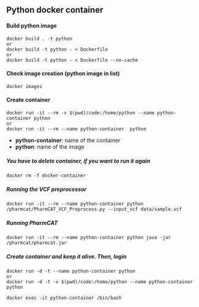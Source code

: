 ## Python docker container

#### Build python image

```
docker build . -t python 
or
docker build -t python - < Dockerfile
or
docker build -t python - < Dockerfile --no-cache
```

#### Check image creation (python image in list)

```
docker images
```

#### Create container

```
docker run -it --rm -v $(pwd)/code:/home/python --name python-container python
or
docker run -it --rm --name python-container  python
```

- **python-container**: name of the container
- **python**: name of the image

##### You have to delete container, if you want to run it again

```
docker rm -f docker-container
```

##### Running the VCF preprocessor

```
docker run -it --rm --name python-container python /pharmcat/PharmCAT_VCF_Preprocess.py --input_vcf data/sample.vcf
```

##### Running PharmCAT

```
docker run -it --rm --name python-container python java -jar /pharmcat/pharmcat.jar
```

##### Create container and keep it alive. Then, login

```
docker run -d -t --name python-container python
or
docker run -d -t -v $(pwd)/code:/home/python --name python-container python

docker exec -it python-container /bin/bash
```
